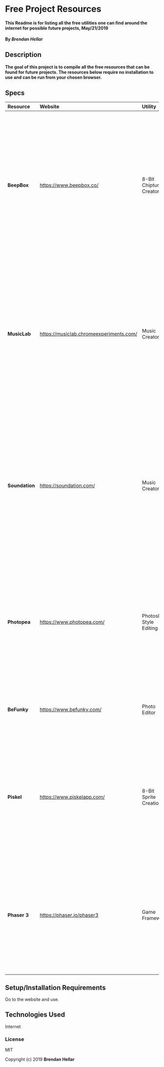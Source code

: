 # Free Project Resources
#### This Readme is for listing all the free utilities one can find around the internet for possible future projects, May/21/2019


#### By _**Brendan Hellar**_

## Description


#### The goal of this project is to compile all the free resources that can be found for future projects.  The resources below require no installation to use and can be run from your chosen browser.

## Specs
| Resource | Website | Utility | Description |
| :-------------     | :------------- | :------------- | :----------- |
| **BeepBox** | https://www.beepbox.co/ | 8-Bit Chiptune Creator | This website allows users with little to no experience in sound design to create Chiptunes and easily turn them into an audio file. For more functionality there is also a project out there for a Modded BeepBox that adds much more utility.|
| **MusicLab** | https://musiclab.chromeexperiments.com/ | Music Creator | This website has a lot of sound creation gadgets but the Song Maker allows you to make an audio file.  It is the most basic of website on here but for quick tunes it can create a solid rythme. This seems mostly like a childrens museum piece.|
| **Soundation** | https://soundation.com/ | Music Creator | A rather fleshed out music creation website.  While they boast some community aspects the key point is that you are able to record and edit moderately high quality music.  This website takes a bit more knowledge but can be learned rather easily. |
| **Photopea** | https://www.photopea.com/ | Photoshop Style Editing | This website allows users to utilize many photo editing tools for free.  It has many of the tools you might find in Photoshop and it operates without the need to install anything. |
| **BeFunky** | https://www.befunky.com/ | Photo Editor | Simple photo editor that also has a upgraded subscription but doenst really add much. |
| **Piskel** | https://www.piskelapp.com/ | 8-Bit Sprite Creation | While this website also has an offline version, you are able to utilize all the tools on their website as well.  It will allow you to create Sprite Maps and 8-Bit animation in a very simple editor. |
| **Phaser 3** | https://phaser.io/phaser3 | Game Framework | A framework specifically designed for HTML games using Javascript.  Mostly using canvas this framework boasts a lot of built in game creation functionality if you can learn it. |



## Setup/Installation Requirements

Go to the website and use.

## Technologies Used

Internet

### License

MIT

Copyright (c) 2019 **Brendan Hellar**
